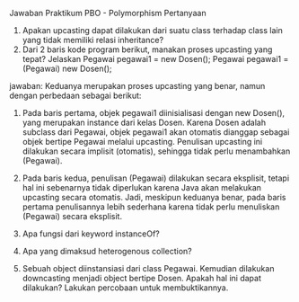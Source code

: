 Jawaban Praktikum PBO - Polymorphism
Pertanyaan
1. Apakan upcasting dapat dilakukan dari suatu class terhadap class lain yang tidak memiliki
relasi inheritance?
2. Dari 2 baris kode program berikut, manakan proses upcasting yang tepat? Jelaskan
Pegawai pegawai1 = new Dosen();
Pegawai pegawai1 = (Pegawai) new Dosen();

jawaban:
Keduanya merupakan proses upcasting yang benar, namun dengan perbedaan sebagai berikut:

1. Pada baris pertama, objek pegawai1 diinisialisasi dengan new Dosen(), yang merupakan instance dari kelas Dosen. Karena Dosen adalah subclass dari Pegawai, objek pegawai1 akan otomatis dianggap sebagai objek bertipe Pegawai melalui upcasting. Penulisan upcasting ini dilakukan secara implisit (otomatis), sehingga tidak perlu menambahkan (Pegawai).

2. Pada baris kedua, penulisan (Pegawai) dilakukan secara eksplisit, tetapi hal ini sebenarnya tidak diperlukan karena Java akan melakukan upcasting secara otomatis. Jadi, meskipun keduanya benar, pada baris pertama penulisannya lebih sederhana karena tidak perlu menuliskan (Pegawai) secara eksplisit.

3. Apa fungsi dari keyword instanceOf?
4. Apa yang dimaksud heterogenous collection?
5. Sebuah object diinstansiasi dari class Pegawai. Kemudian dilakukan downcasting menjadi
object bertipe Dosen. Apakah hal ini dapat dilakukan? Lakukan percobaan untuk
membuktikannya.